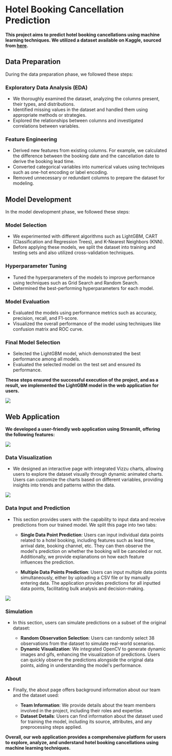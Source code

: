 # Hotel Booking Cancellation Prediction

**This project aims to predict hotel booking cancellations using machine learning techniques. We utilized a dataset available on Kaggle, sourced from [here](https://www.kaggle.com/datasets/youssefaboelwafa/hotel-booking-cancellation-prediction).**

## Data Preparation

During the data preparation phase, we followed these steps:

### Exploratory Data Analysis (EDA)

- We thoroughly examined the dataset, analyzing the columns present, their types, and distributions.
- Identified missing values in the dataset and handled them using appropriate methods or strategies.
- Explored the relationships between columns and investigated correlations between variables.

### Feature Engineering

- Derived new features from existing columns. For example, we calculated the difference between the booking date and the cancellation date to derive the booking lead time.
- Converted categorical variables into numerical values using techniques such as one-hot encoding or label encoding.
- Removed unnecessary or redundant columns to prepare the dataset for modeling.

## Model Development

In the model development phase, we followed these steps:

### Model Selection

- We experimented with different algorithms such as LightGBM, CART (Classification and Regression Trees), and K-Nearest Neighbors (KNN).
- Before applying these models, we split the dataset into training and testing sets and also utilized cross-validation techniques.

### Hyperparameter Tuning

- Tuned the hyperparameters of the models to improve performance using techniques such as Grid Search and Random Search.
- Determined the best-performing hyperparameters for each model.

### Model Evaluation

- Evaluated the models using performance metrics such as accuracy, precision, recall, and F1-score.
- Visualized the overall performance of the model using techniques like confusion matrix and ROC curve.

### Final Model Selection

- Selected the LightGBM model, which demonstrated the best performance among all models.
- Evaluated the selected model on the test set and ensured its performance.

**These steps ensured the successful execution of the project, and as a result, we implemented the LightGBM model in the web application for users.**

![](assets/images/home_page.png)

## Web Application

**We developed a user-friendly web application using Streamlit, offering the following features:**

![](assets/images/data_analysis.png)

### Data Visualization

- We designed an interactive page with integrated Vizzu charts, allowing users to explore the dataset visually through dynamic animated charts. Users can customize the charts based on different variables, providing insights into trends and patterns within the data.

![](assets/images/data_entry.png)

### Data Input and Prediction

- This section provides users with the capability to input data and receive predictions from our trained model. We split this page into two tabs:

  - **Single Data Point Prediction**: Users can input individual data points related to a hotel booking, including features such as lead time, arrival date, booking channel, etc. They can then observe the model's prediction on whether the booking will be canceled or not. Additionally, we provide explanations on how each feature influences the prediction.

  - **Multiple Data Points Prediction**: Users can input multiple data points simultaneously, either by uploading a CSV file or by manually entering data. The application provides predictions for all inputted data points, facilitating bulk analysis and decision-making.

![](assets/images/simulation.png)

### Simulation

- In this section, users can simulate predictions on a subset of the original dataset:

  - **Random Observation Selection**: Users can randomly select 38 observations from the dataset to simulate real-world scenarios.
  - **Dynamic Visualization**: We integrated OpenCV to generate dynamic images and gifs, enhancing the visualization of predictions. Users can quickly observe the predictions alongside the original data points, aiding in understanding the model's performance.

### About

- Finally, the about page offers background information about our team and the dataset used:

  - **Team Information**: We provide details about the team members involved in the project, including their roles and expertise.
  - **Dataset Details**: Users can find information about the dataset used for training the model, including its source, attributes, and any preprocessing steps applied.

**Overall, our web application provides a comprehensive platform for users to explore, analyze, and understand hotel booking cancellations using machine learning techniques.**

